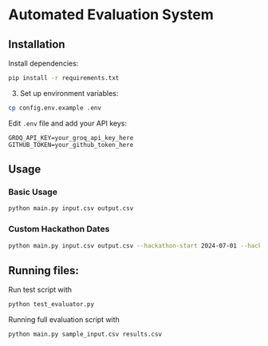 # Automated Evaluation System

## Installation

Install dependencies:
```bash
pip install -r requirements.txt
```

3. Set up environment variables:
```bash
cp config.env.example .env
```

Edit `.env` file and add your API keys:
```
GROQ_API_KEY=your_groq_api_key_here
GITHUB_TOKEN=your_github_token_here
```

## Usage

### Basic Usage

```bash
python main.py input.csv output.csv
```

### Custom Hackathon Dates

```bash
python main.py input.csv output.csv --hackathon-start 2024-07-01 --hackathon-end 2024-12-31
```

## Running files: 

Run test script with 
```bash
python test_evaluator.py
``` 

Running full evaluation script with 
```bash
python main.py sample_input.csv results.csv
``` 

